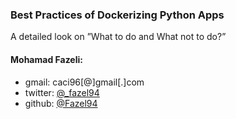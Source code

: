 ### Best Practices of Dockerizing Python Apps

A detailed look on ”What to do and What not to do?”

#### Mohamad Fazeli:
- gmail:
	caci96[@]gmail[.]com
- twitter:
    [@_fazel94](https://twitter.com/_fazel94)
- github:
    [@Fazel94](https://github.com/Fazel94)



